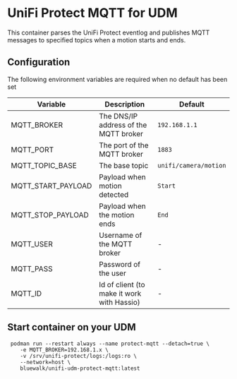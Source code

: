 # UniFi Protect MQTT for UDM
This container parses the UniFi Protect eventlog and publishes MQTT messages to specified topics when a motion starts and ends.

## Configuration
The following environment variables are required when no default has been set

| Variable | Description | Default |
|--|--|--|
| MQTT_BROKER | The DNS/IP address of the MQTT broker| `192.168.1.1` |
| MQTT_PORT |The port of the MQTT broker | `1883` |
| MQTT_TOPIC_BASE | The base topic | `unifi/camera/motion` |
| MQTT_START_PAYLOAD | Payload when motion detected | `Start` |
| MQTT_STOP_PAYLOAD | Payload when the motion ends | `End` |
| MQTT_USER | Username of the MQTT broker | - |
| MQTT_PASS | Password of the user | - |
| MQTT_ID | Id of client (to make it work with Hassio) | - |

## Start container on your UDM
```
 podman run --restart always --name protect-mqtt --detach=true \
    -e MQTT_BROKER=192.168.1.x \
    -v /srv/unifi-protect/logs:/logs:ro \
    --network=host \
    bluewalk/unifi-udm-protect-mqtt:latest
```

